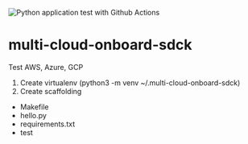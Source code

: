 ![Python application test with Github Actions](https://github.com/datatrail/multi-cloud-onboard-sdck/workflows/Python%20application%20test%20with%20Github%20Actions/badge.svg)

# multi-cloud-onboard-sdck
Test AWS, Azure, GCP

1. Create virtualenv (python3 -m venv ~/.multi-cloud-onboard-sdck)
2. Create scaffolding
 

* Makefile
* hello.py
* requirements.txt
* test
